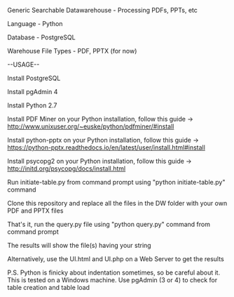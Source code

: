 Generic Searchable Datawarehouse - Processing PDFs, PPTs, etc

Language - Python

Database - PostgreSQL

Warehouse File Types - PDF, PPTX (for now)

--USAGE--

Install PostgreSQL

Install pgAdmin 4

Install Python 2.7

Install PDF Miner on your Python installation, follow this guide -> http://www.unixuser.org/~euske/python/pdfminer/#install

Install python-pptx on your Python installation, follow this guide -> https://python-pptx.readthedocs.io/en/latest/user/install.html#install

Install psycopg2 on your Python installation, follow this guide -> http://initd.org/psycopg/docs/install.html

Run initiate-table.py from command prompt using "python initiate-table.py" command

Clone this repository and replace all the files in the DW folder with your own PDF and PPTX files

That's it, run the query.py file using "python query.py" command from command prompt

The results will show the file(s) having your string

Alternatively, use the UI.html and UI.php on a Web Server to get the results

P.S. Python is finicky about indentation sometimes, so be careful about it. This is tested on a Windows machine. Use pgAdmin (3 or 4) to check for table creation and table load

